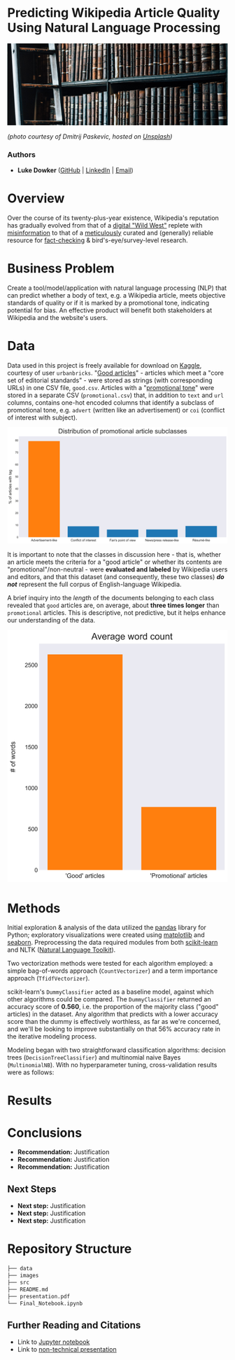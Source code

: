 # Predicting Wikipedia Article Quality Using Natural Language Processing

![img](images/tomes.jpg)

*(photo courtesy of Dmitrij Paskevic, hosted on [Unsplash](https://unsplash.com/photos/YjVa-F9P9kk))*

### Authors
- **Luke Dowker** ([GitHub](https://github.com/toastdeini) | [LinkedIn](https://www.linkedin.com/in/luke-dowker/) | [Email](mailto:lhdowker@gmail.com))

# Overview

Over the course of its twenty-plus-year existence, Wikipedia's reputation has gradually evolved from that of a [digital "Wild West"](https://www.cnn.com/2009/TECH/08/26/wikipedia.editors/index.html) replete with [misinformation](https://usatoday30.usatoday.com/news/opinion/editorials/2005-11-29-wikipedia-edit_x.htm) to that of a [meticulously](https://en.wikipedia.org/wiki/Vandalism_on_Wikipedia#Prevention) curated and (generally) reliable resource for [fact-checking](https://en.wikipedia.org/wiki/Wikipedia_and_fact-checking) & bird's-eye/survey-level research. 

# Business Problem

Create a tool/model/application with natural language processing (NLP) that can predict whether a body of text, e.g. a Wikipedia article, meets objective standards of quality or if it is marked by a promotional tone, indicating potential for bias. An effective product will benefit both stakeholders at Wikipedia and the website's users.

# Data

Data used in this project is freely available for download on [Kaggle](https://www.kaggle.com/datasets/urbanbricks/wikipedia-promotional-articles), courtesy of user `urbanbricks`. "[Good articles](https://en.wikipedia.org/wiki/Wikipedia:Good_articles)" - articles which meet a "core set of editorial standards" - were stored as strings (with corresponding URLs) in one CSV file, `good.csv`. Articles with a "[promotional tone](https://en.wikipedia.org/wiki/Category:Articles_with_a_promotional_tone)" were stored in a separate CSV (`promotional.csv`) that, in addition to `text` and `url` columns, contains one-hot encoded columns that identify a subclass of promotional tone, e.g. `advert` (written like an advertisement) or `coi` (conflict of interest with subject).

![img](images/promo_dist.png)

It is important to note that the classes in discussion here - that is, whether an article meets the criteria for a "good article" or whether its contents are "promotional"/non-neutral - were **evaluated and labeled** by Wikipedia users and editors, and that this dataset (and consequently, these two classes) ***do not*** represent the full corpus of English-language Wikipedia.

A brief inquiry into the *length* of the documents belonging to each class revealed that `good` articles are, on average, about **three times longer** than `promotional` articles. This is descriptive, not predictive, but it helps enhance our understanding of the data.

![img](images/avg_word_count.png)

# Methods

Initial exploration & analysis of the data utilized the [pandas](https://pandas.pydata.org/docs/index.html#) library for Python; exploratory visualizations were created using [matplotlib](https://matplotlib.org/) and [seaborn](https://seaborn.pydata.org/). Preprocessing the data required modules from both [scikit-learn](https://scikit-learn.org/stable/) and NLTK ([Natural Language Toolkit](https://www.nltk.org/index.html)).

Two vectorization methods were tested for each algorithm employed: a simple bag-of-words approach (`CountVectorizer`) and a term importance approach (`TfidfVectorizer`).

scikit-learn's `DummyClassifier` acted as a baseline model, against which other algorithms could be compared. The `DummyClassifier` returned an accuracy score of **0.560**, i.e. the proportion of the majority class ("good" articles) in the dataset. Any algorithm that predicts with a lower accuracy score than the dummy is effectively worthless, as far as we're concerned, and we'll be looking to improve substantially on that 56% accuracy rate in the iterative modeling process.

Modeling began with two straightforward classification algorithms: decision trees (`DecisionTreeClassifier`) and multinomial naive Bayes (`MultinomialNB`). With no hyperparameter tuning, cross-validation results were as follows:

# Results

<!-- Visualization of error -->

# Conclusions

- **Recommendation:** Justification
- **Recommendation:** Justification
- **Recommendation:** Justification

## Next Steps

- **Next step:** Justification
- **Next step:** Justification
- **Next step:** Justification

# Repository Structure
```
├── data
├── images
├── src
├── README.md
├── presentation.pdf
└── Final_Notebook.ipynb
```
## Further Reading and Citations
- Link to [Jupyter notebook](Final_Notebook.ipynb)
- Link to [non-technical presentation](presentation.pdf)